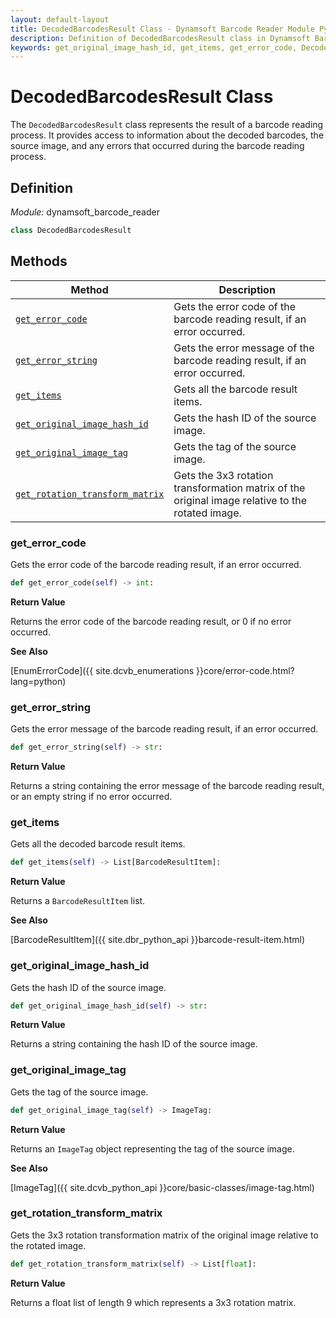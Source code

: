 ```yaml
---
layout: default-layout
title: DecodedBarcodesResult Class - Dynamsoft Barcode Reader Module Python Edition API Reference
description: Definition of DecodedBarcodesResult class in Dynamsoft Barcode Reader Module Python Edition.
keywords: get_original_image_hash_id, get_items, get_error_code, DecodedBarcodesResult, api reference
---
```

# DecodedBarcodesResult Class

The `DecodedBarcodesResult` class represents the result of a barcode reading process. It provides access to information about the decoded barcodes, the source image, and any errors that occurred during the barcode reading process.

## Definition

*Module:* dynamsoft_barcode_reader

```python
class DecodedBarcodesResult
```

## Methods

| Method               | Description |
|----------------------|-------------|
| [`get_error_code`](#get_error_code) | Gets the error code of the barcode reading result, if an error occurred. |
| [`get_error_string`](#get_error_string) | Gets the error message of the barcode reading result, if an error occurred. |
| [`get_items`](#get_items) | Gets all the barcode result items. |
| [`get_original_image_hash_id`](#get_original_image_hash_id) | Gets the hash ID of the source image. |
| [`get_original_image_tag`](#get_original_image_tag) | Gets the tag of the source image. |
| [`get_rotation_transform_matrix`](#get_rotation_transform_matrix) | Gets the 3x3 rotation transformation matrix of the original image relative to the rotated image.|

### get_error_code

Gets the error code of the barcode reading result, if an error occurred.

```python
def get_error_code(self) -> int:
```

**Return Value**

Returns the error code of the barcode reading result, or 0 if no error occurred.

**See Also**

[EnumErrorCode]({{ site.dcvb_enumerations }}core/error-code.html?lang=python)

### get_error_string

Gets the error message of the barcode reading result, if an error occurred.

```python
def get_error_string(self) -> str:
```

**Return Value**

Returns a string containing the error message of the barcode reading result, or an empty string if no error occurred.

### get_items

Gets all the decoded barcode result items.

```python
def get_items(self) -> List[BarcodeResultItem]:
```

**Return Value**

Returns a `BarcodeResultItem` list.

**See Also**

[BarcodeResultItem]({{ site.dbr_python_api }}barcode-result-item.html)

### get_original_image_hash_id

Gets the hash ID of the source image.

```python
def get_original_image_hash_id(self) -> str:
```

**Return Value**

Returns a string containing the hash ID of the source image.

### get_original_image_tag

Gets the tag of the source image.

```python
def get_original_image_tag(self) -> ImageTag:
```

**Return Value**

Returns an `ImageTag` object representing the tag of the source image.

**See Also**

[ImageTag]({{ site.dcvb_python_api }}core/basic-classes/image-tag.html)

### get_rotation_transform_matrix

Gets the 3x3 rotation transformation matrix of the original image relative to the rotated image.

```python
def get_rotation_transform_matrix(self) -> List[float]:
```

**Return Value**

Returns a float list of length 9 which represents a 3x3 rotation matrix.

